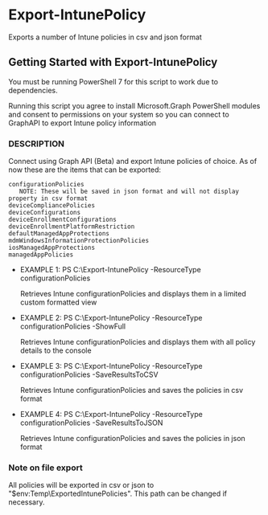 # Export-IntunePolicy
Exports a number of Intune policies in csv and json format

## Getting Started with Export-IntunePolicy

You must be running PowerShell 7 for this script to work due to dependencies.

Running this script you agree to install Microsoft.Graph PowerShell modules and consent to permissions on your system so you can connect to GraphAPI to export Intune policy information

### DESCRIPTION

Connect using Graph API (Beta) and export Intune policies of choice. As of now these are the items that can be exported:

    configurationPolicies
       NOTE: These will be saved in json format and will not display property in csv format
    deviceCompliancePolicies
    deviceConfigurations
    deviceEnrollmentConfigurations
    deviceEnrollmentPlatformRestriction
    defaultManagedAppProtections
    mdmWindowsInformationProtectionPolicies
    iosManagedAppProtections
    managedAppPolicies

- EXAMPLE 1: PS C:\Export-IntunePolicy -ResourceType configurationPolicies

    Retrieves Intune configurationPolicies and displays them in a limited custom formatted view

- EXAMPLE 2: PS C:\Export-IntunePolicy -ResourceType configurationPolicies -ShowFull

    Retrieves Intune configurationPolicies and displays them with all policy details to the console

- EXAMPLE 3: PS C:\Export-IntunePolicy -ResourceType configurationPolicies -SaveResultsToCSV

    Retrieves Intune configurationPolicies and saves the policies in csv format

- EXAMPLE 4: PS C:\Export-IntunePolicy -ResourceType configurationPolicies -SaveResultsToJSON

    Retrieves Intune configurationPolicies and saves the policies in json format

### Note on file export

All policies will be exported in csv or json to "$env:Temp\ExportedIntunePolicies". This path can be changed if necessary.
